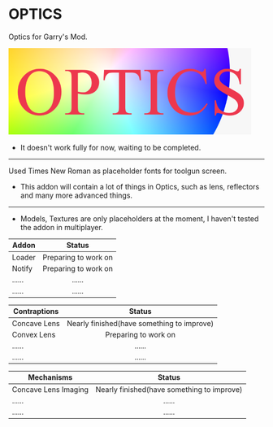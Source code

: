 # OPTICS

Optics for Garry's Mod.

![picture01](/template-logo.png "simple logo")

* It doesn't work fully for now, waiting to be completed.

---

Used Times New Roman as placeholder fonts for toolgun screen.

* This addon will contain a lot of things in Optics, such as lens, reflectors and many more advanced things.

---

* Models, Textures are only placeholders at the moment, I haven't tested the addon in multiplayer.

Addon       |Status
------------|:--------------------------------------:
Loader      |Preparing to work on
Notify      |Preparing to work on
......      |......
......      |......

Contraptions|Status
------------|:--------------------------------------:
Concave Lens|Nearly finished(have something to improve)
Convex Lens |Preparing to work on
......      |......
......      |......

Mechanisms           |Status
---------------------|:--------------------------------------:
Concave Lens Imaging |Nearly finished(have something to improve)
......               |......
......               |......
